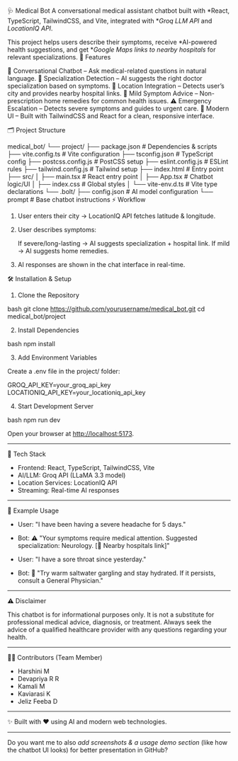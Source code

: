 🩺 Medical Bot
A conversational medical assistant chatbot built with *React, TypeScript, TailwindCSS, and Vite, integrated with **Groq LLM API* and *LocationIQ API*.

This project helps users describe their symptoms, receive *AI-powered health suggestions, and get **Google Maps links to nearby hospitals* for relevant specializations.
 🚀 Features

 🤖 Conversational Chatbot – Ask medical-related questions in natural language.
 🏥 Specialization Detection – AI suggests the right doctor specialization based on symptoms.
 📍 Location Integration – Detects user’s city and provides nearby hospital links.
 🏡 Mild Symptom Advice – Non-prescription home remedies for common health issues.
 ⚠ Emergency Escalation – Detects severe symptoms and guides to urgent care.
 🎨 Modern UI – Built with TailwindCSS and React for a clean, responsive interface.

 🗂 Project Structure


medical_bot/
└── project/
    ├── package.json          # Dependencies & scripts
    ├── vite.config.ts        # Vite configuration
    ├── tsconfig.json         # TypeScript config
    ├── postcss.config.js     # PostCSS setup
    ├── eslint.config.js      # ESLint rules
    ├── tailwind.config.js    # Tailwind setup
    ├── index.html            # Entry point
    ├── src/
    │   ├── main.tsx          # React entry point
    │   ├── App.tsx           # Chatbot logic/UI
    │   ├── index.css         # Global styles
    │   └── vite-env.d.ts     # Vite type declarations
    └── .bolt/
        ├── config.json       # AI model configuration
        └── prompt            # Base chatbot instructions
 ⚡ Workflow

1. User enters their city → LocationIQ API fetches latitude & longitude.
2. User describes symptoms:

    If severe/long-lasting → AI suggests specialization + hospital link.
    If mild → AI suggests home remedies.
3. AI responses are shown in the chat interface in real-time.

 🛠 Installation & Setup

 1. Clone the Repository

bash
git clone https://github.com/yourusername/medical_bot.git
cd medical_bot/project


 2. Install Dependencies

bash
npm install


 3. Add Environment Variables

Create a .env file in the project/ folder:


GROQ_API_KEY=your_groq_api_key
LOCATIONIQ_API_KEY=your_locationiq_api_key


 4. Start Development Server

bash
npm run dev


Open your browser at [http://localhost:5173](http://localhost:5173).

---

 📡 Tech Stack

* Frontend: React, TypeScript, TailwindCSS, Vite
* AI/LLM: Groq API (LLaMA 3.3 model)
* Location Services: LocationIQ API
* Streaming: Real-time AI responses

---

 📌 Example Usage

* User: "I have been having a severe headache for 5 days."

* Bot: ⚠ "Your symptoms require medical attention. Suggested specialization: Neurology. [🔎 Nearby hospitals link]"

* User: "I have a sore throat since yesterday."

* Bot: 🏡 "Try warm saltwater gargling and stay hydrated. If it persists, consult a General Physician."

---

⚠ Disclaimer

This chatbot is for informational purposes only.
It is not a substitute for professional medical advice, diagnosis, or treatment.
Always seek the advice of a qualified healthcare provider with any questions regarding your health.

---

👩‍💻 Contributors
(Team Member)
* Harshini M 
* Devapriya R R
* Kamali M
* Kaviarasi K
* Jeliz Feeba D

---

✨ Built with ❤ using AI and modern web technologies.

---

Do you want me to also *add screenshots & a usage demo section* (like how the chatbot UI looks) for better presentation in GitHub?
